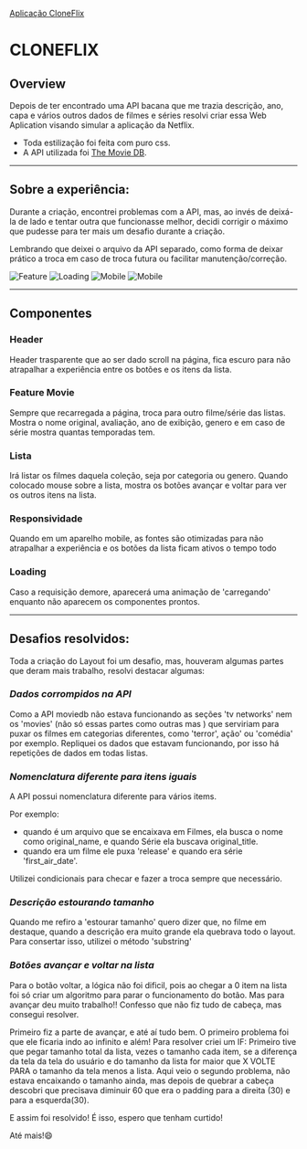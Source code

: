 [Aplicação CloneFlix](https://wellytonsdj.github.io/cloneFlix/)

# **CLONEFLIX**

## **Overview**

Depois de ter encontrado uma API bacana que me trazia descrição, ano, capa e vários outros dados de filmes e séries resolvi criar essa Web Aplication visando simular a aplicação da Netflix.

 * Toda estilização foi feita com puro css.
 * A API utilizada foi [The Movie DB](https://www.themoviedb.org/u/Well989?language=pt-BR).
---
 ## **Sobre a experiência:**

 Durante a criação, encontrei problemas com a API, mas, ao invés de deixá-la de lado e tentar outra que funcionasse melhor, decidi corrigir o máximo que pudesse para ter mais um desafio durante a criação.
 
 Lembrando que deixei o arquivo da API separado, como forma de deixar prático a troca em caso de troca futura ou facilitar manutenção/correção.

 ![Feature](./public/assets/img1.png)
 ![Loading](./public/assets/img2.png)
 ![Mobile](./public/assets/img4.png)
 ![Mobile](./public/assets/img3.png)

 ---
 ## **Componentes**

 ### Header
 Header trasparente que ao ser dado scroll na página, fica escuro para não atrapalhar a experiência entre os botões e os itens da lista.
 
 ### Feature Movie
 Sempre que recarregada a página, troca para outro filme/série das listas. Mostra o nome original, avaliação, ano de exibição, genero e em caso de série mostra quantas temporadas tem.

 ### Lista
Irá listar os filmes daquela coleção, seja por categoria ou genero.
Quando colocado mouse sobre a lista, mostra os botões avançar e voltar para ver os outros itens na lista.

### Responsividade
Quando em um aparelho mobile, as fontes são otimizadas para não atrapalhar a experiência e os botões da lista ficam ativos o tempo todo

### Loading
Caso a requisição demore, aparecerá uma animação de 'carregando' enquanto não aparecem os componentes prontos.

---
## Desafios resolvidos:
Toda a criação do Layout foi um desafio, mas, houveram algumas partes que deram mais trabalho, resolvi destacar algumas:

### *Dados corrompidos na API*
 Como a API moviedb não estava funcionando as seções 'tv networks' nem os 'movies' (não só essas partes como outras mas ) que serviriam para puxar os filmes em categorias diferentes, como 'terror', ação' ou 'comédia' por exemplo. Repliquei os dados que estavam funcionando, por isso há repetições de dados em todas listas.


### *Nomenclatura diferente para itens iguais* 
A API possui nomenclatura diferente para vários items.

Por exemplo:
* quando é um arquivo que se encaixava em Filmes, ela busca o nome como original_name, e quando Série ela buscava original_title.
* quando era um filme ele puxa 'release' e quando era série 'first_air_date'.

Utilizei condicionais para checar e fazer a troca sempre que necessário.

### *Descrição estourando tamanho*
Quando me refiro a 'estourar tamanho' quero dizer que, no filme em destaque, quando a descrição era muito grande ela quebrava todo o layout.
Para consertar isso, utilizei o método 'substring'

### *Botões avançar e voltar na lista*
Para o botão voltar, a lógica não foi dificil, pois ao chegar a 0 item na lista foi só criar um algoritmo para parar o funcionamento do botão.
Mas para avançar deu muito trabalho!!
Confesso que não fiz tudo de cabeça, mas consegui resolver.

Primeiro fiz a parte de avançar, e até aí tudo bem. O primeiro problema foi que ele ficaria indo ao infinito e além!
Para resolver criei um IF:
Primeiro tive que pegar tamanho total da lista, vezes o tamanho cada item, se a diferença da tela da tela do usuário e do tamanho da lista for maior que X VOLTE PARA o tamanho da tela menos a lista. 
Aqui veio o segundo problema, não estava encaixando o tamanho ainda, mas depois de quebrar a cabeça descobri que precisava diminuir 60 que era o padding para a direita (30) e para a esquerda(30). 

E assim foi resolvido!
É isso, espero que tenham curtido! 

Até mais!😄


